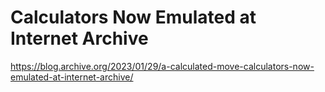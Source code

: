 # Calculators Now Emulated at Internet Archive 
 <https://blog.archive.org/2023/01/29/a-calculated-move-calculators-now-emulated-at-internet-archive/>